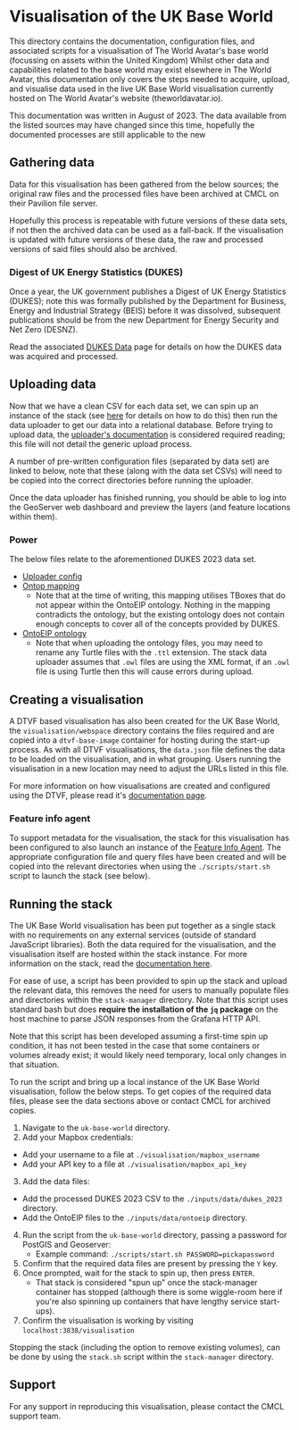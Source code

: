 # Visualisation of the UK Base World

This directory contains the documentation, configuration files, and associated scripts for a visualisation of The World Avatar's base world (focussing on assets within the United Kingdom) Whilst other data and capabilities related to the base world may exist elsewhere in The World Avatar, this documentation only covers the steps needed to acquire, upload, and visualise data used in the live UK Base World visualisation currently hosted on The World Avatar's website (theworldavatar.io).

This documentation was written in August of 2023. The data available from the listed sources may have changed since this time, hopefully the documented processes are still applicable to the new

## Gathering data

Data for this visualisation has been gathered from the below sources; the original raw files and the processed files have been archived at CMCL on their Pavilion file server.

Hopefully this process is repeatable with future versions of these data sets, if not then the archived data can be used as a fall-back. If the visualisation is updated with future versions of these data, the raw and processed versions of said files should also be archived.

### Digest of UK Energy Statistics (DUKES)

Once a year, the UK government publishes a Digest of UK Energy Statistics (DUKES);  note this was formally published by the Department for Business, Energy and Industrial Strategy (BEIS) before it was dissolved, subsequent publications should be from the new Department for Energy Security and Net Zero (DESNZ).

Read the associated [DUKES Data](./docs/data-dukes.md) page for details on how the DUKES data was acquired and processed.

## Uploading data

Now that we have a clean CSV for each data set, we can spin up an instance of the stack (see [here](https://github.com/cambridge-cares/TheWorldAvatar/tree/main/Deploy/stacks/dynamic/stack-manager) for details on how to do this) then run the data uploader to get our data into a relational database. Before trying to upload data, the [uploader's documentation](https://github.com/cambridge-cares/TheWorldAvatar/tree/main/Deploy/stacks/dynamic/stack-data-uploader) is considered required reading; this file will not detail the generic upload process.

A number of pre-written configuration files (separated by data set) are linked to below, note that these (along with the data set CSVs) will need to be copied into the correct directories before running the uploader.

Once the data uploader has finished running, you should be able to log into the GeoServer web dashboard and preview the layers (and feature locations within them).

### Power

The below files relate to the aforementioned DUKES 2023 data set.

* [Uploader config](./inputs/config/dukes_2023.json)
* [Ontop mapping](./inputs/data/uk_base_world//dukes_2023.obda)
  * Note that at the time of writing, this mapping utilises TBoxes that do not appear within the OntoEIP ontology. Nothing in the mapping contradicts the ontology, but the existing ontology does not contain enough concepts to cover all of the concepts provided by DUKES. 
* [OntoEIP ontology](https://github.com/cambridge-cares/TheWorldAvatar/tree/main/JPS_Ontology/ontology/ontoeip)
  * Note that when uploading the ontology files, you may need to rename any Turtle files with the `.ttl` extension. The stack data uploader assumes that `.owl` files are using the XML format, if an `.owl` file is using Turtle then this will cause errors during upload.


## Creating a visualisation

A DTVF based visualisation has also been created for the UK Base World, the `visualisation/webspace` directory contains the files required and are copied into a `dtvf-base-image` container for hosting during the start-up process. As with all DTVF visualisations, the `data.json` file defines the data to be loaded on the visualisation, and in what grouping. Users running the visualisation in a new location may need to adjust the URLs listed in this file.

For more information on how visualisations are created and configured using the DTVF, please read it's [documentation page](https://github.com/cambridge-cares/TheWorldAvatar/tree/main/web/digital-twin-vis-framework).

### Feature info agent

To support metadata for the visualisation, the stack for this visualisation has been configured to also launch an instance of the [Feature Info Agent](https://github.com/cambridge-cares/TheWorldAvatar/tree/main/Agents/FeatureInfoAgent). The appropriate configuration file and query files have been created and will be copied into the relevant directories when using the `./scripts/start.sh` script to launch the stack (see below).

## Running the stack

The UK Base World visualisation has been put together as a single stack with no requirements on any external services (outside of standard JavaScript libraries). Both the data required for the visualisation, and the visualisation itself are hosted within the stack instance. For more information on the stack, read the [documentation here](https://github.com/cambridge-cares/TheWorldAvatar/tree/main/Deploy/stacks/dynamic/stack-manager).

For ease of use, a script has been provided to spin up the stack and upload the relevant data, this removes the need for users to manually populate files and directories within the `stack-manager` directory. Note that this script uses standard bash but does **require the installation of the `jq` package** on the host machine to parse JSON responses from the Grafana HTTP API.

Note that this script has been developed assuming a first-time spin up condition, it has not been tested in the case that some containers or volumes already exist; it would likely need temporary, local only changes in that situation.

To run the script and bring up a local instance of the UK Base World visualisation, follow the below steps. To get copies of the required data files, please see the data sections above or contact CMCL for archived copies.

1. Navigate to the `uk-base-world` directory.
2. Add your Mapbox credentials:
  * Add your username to a file at `./visualisation/mapbox_username`
  * Add your API key to a file at `./visualisation/mapbox_api_key`
3. Add the data files:
  * Add the processed DUKES 2023 CSV to the `./inputs/data/dukes_2023` directory.
  * Add the OntoEIP files to the `./inputs/data/ontoeip` directory.
4. Run the script from the `uk-base-world` directory, passing a password for PostGIS and Geoserver:
   * Example command: `./scripts/start.sh PASSWORD=pickapassword`
5. Confirm that the required data files are present by pressing the `Y` key.
6. Once prompted, wait for the stack to spin up, then press `ENTER`.
   * That stack is considered "spun up" once the stack-manager container has stopped (although there is some wiggle-room here if you're also spinning up containers that have lengthy service start-ups).
7. Confirm the visualisation is working by visiting `localhost:3838/visualisation`

Stopping the stack (including the option to remove existing volumes), can be done by using the `stack.sh` script within the `stack-manager` directory.

## Support

For any support in reproducing this visualisation, please contact the CMCL support team.